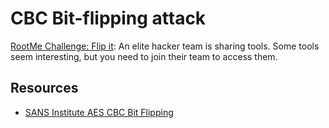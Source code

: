 # CBC Bit-flipping attack

[RootMe Challenge: Flip it](https://www.root-me.org/en/Challenges/Cryptanalysis/AES-CBC-Bit-Flipping-Attack): An elite hacker team is sharing tools.
Some tools seem interesting, but you need to join their team to access them.

## Resources

* [SANS Institute AES CBC Bit Flipping](https://www.root-me.org/en/Challenges/Cryptanalysis/AES-CBC-Bit-Flipping-Attack)
